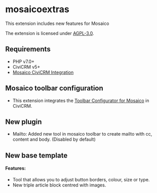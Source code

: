 # mosaicoextras

This extension includes new features for Mosaico

The extension is licensed under [AGPL-3.0](LICENSE.txt).

## Requirements

* PHP v7.0+
* CiviCRM v5+
* [Mosaico CiviCRM Integration](https://civicrm.org/extensions/email-template-builder)

## Mosaico toolbar configuration

* This extension integrates the [Toolbar Configurator for Mosaico](https://github.com/ginkgostreet/com.ginkgostreet.mosaicotoolbarconfig) in CiviCRM.

## New plugin

* Mailto: Added new tool in mosaico toolbar to create mailto with cc, content and body. (Disabled by default)

## New base template

#### Features:
* Tool that allows you to adjust button borders, colour, size or type.
* New triple article block centred with images.
